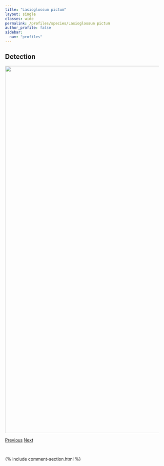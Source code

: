```yaml
---
title: "Lasioglossum pictum"
layout: single
classes: wide
permalink: /profiles/species/Lasioglossum pictum
author_profile: false
sidebar:
  nav: "profiles"
---
```


<h2>Detection</h2>

<a href="/ANBC/assets/figures/species/Lasioglossum pictum/range-map.png">
<img src="/ANBC/assets/figures/species/Lasioglossum pictum/range-map.png" height = "1200" width = "800">
</a>

<a href="/profiles/species/Lasioglossum leucozonium" class="pagination--pager" title="PreviousName">Previous</a> <a href="/profiles/species/Lasioglossum spp." class="pagination--pager" title="NextName">Next</a>

<p>&nbsp;</p>

{% include comment-section.html %}
